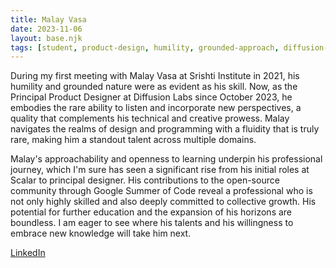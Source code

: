 ```yaml
---
title: Malay Vasa
date: 2023-11-06
layout: base.njk
tags: [student, product-design, humility, grounded-approach, diffusion-labs, listening-skills, technical-prowess, creative-talent, design-and-programming, open-source-contributions, google-summer-of-code, collective-growth, principal-product-designer, multi-domain-expertise, approachable-professional, scalar-experience, design-versatility, continuous-learning, professional-growth, design-innovation, collaboration, open-source-community, user-centered-design, adaptable-designer, design-leadership, software-development, professional-integrity, educational-potential, creative-problem-solving, future-oriented, design-mentorship]
--- 
```


During my first meeting with Malay Vasa at Srishti Institute in 2021, his humility and grounded nature were as evident as his skill. Now, as the Principal Product Designer at Diffusion Labs since October 2023, he embodies the rare ability to listen and incorporate new perspectives, a quality that complements his technical and creative prowess. Malay navigates the realms of design and programming with a fluidity that is truly rare, making him a standout talent across multiple domains.

Malay's approachability and openness to learning underpin his professional journey, which I'm sure has seen a significant rise from his initial roles at Scalar to principal designer. His contributions to the open-source community through Google Summer of Code reveal a professional who is not only highly skilled and also deeply committed to collective growth. His potential for further education and the expansion of his horizons are boundless. I am eager to see where his talents and his willingness to embrace new knowledge will take him next.

[LinkedIn](https://www.linkedin.com/in/sumiitmeena/)